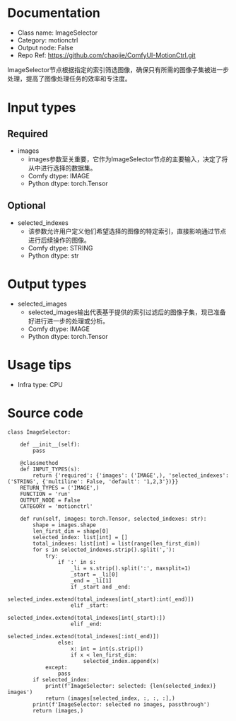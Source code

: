 # Documentation
- Class name: ImageSelector
- Category: motionctrl
- Output node: False
- Repo Ref: https://github.com/chaojie/ComfyUI-MotionCtrl.git

ImageSelector节点根据指定的索引筛选图像，确保只有所需的图像子集被进一步处理，提高了图像处理任务的效率和专注度。

# Input types
## Required
- images
    - images参数至关重要，它作为ImageSelector节点的主要输入，决定了将从中进行选择的数据集。
    - Comfy dtype: IMAGE
    - Python dtype: torch.Tensor
## Optional
- selected_indexes
    - 该参数允许用户定义他们希望选择的图像的特定索引，直接影响通过节点进行后续操作的图像。
    - Comfy dtype: STRING
    - Python dtype: str

# Output types
- selected_images
    - selected_images输出代表基于提供的索引过滤后的图像子集，现已准备好进行进一步的处理或分析。
    - Comfy dtype: IMAGE
    - Python dtype: torch.Tensor

# Usage tips
- Infra type: CPU

# Source code
```
class ImageSelector:

    def __init__(self):
        pass

    @classmethod
    def INPUT_TYPES(s):
        return {'required': {'images': ('IMAGE',), 'selected_indexes': ('STRING', {'multiline': False, 'default': '1,2,3'})}}
    RETURN_TYPES = ('IMAGE',)
    FUNCTION = 'run'
    OUTPUT_NODE = False
    CATEGORY = 'motionctrl'

    def run(self, images: torch.Tensor, selected_indexes: str):
        shape = images.shape
        len_first_dim = shape[0]
        selected_index: list[int] = []
        total_indexes: list[int] = list(range(len_first_dim))
        for s in selected_indexes.strip().split(','):
            try:
                if ':' in s:
                    _li = s.strip().split(':', maxsplit=1)
                    _start = _li[0]
                    _end = _li[1]
                    if _start and _end:
                        selected_index.extend(total_indexes[int(_start):int(_end)])
                    elif _start:
                        selected_index.extend(total_indexes[int(_start):])
                    elif _end:
                        selected_index.extend(total_indexes[:int(_end)])
                else:
                    x: int = int(s.strip())
                    if x < len_first_dim:
                        selected_index.append(x)
            except:
                pass
        if selected_index:
            print(f'ImageSelector: selected: {len(selected_index)} images')
            return (images[selected_index, :, :, :],)
        print(f'ImageSelector: selected no images, passthrough')
        return (images,)
```